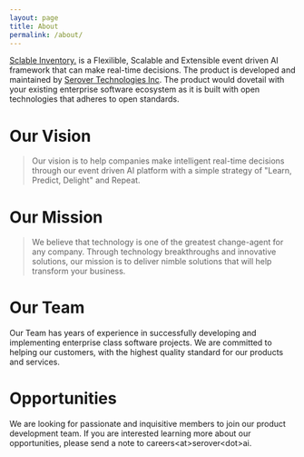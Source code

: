 ```yaml
---
layout: page
title: About
permalink: /about/
---
```


[Sclable Inventory.][home] is a Flexilible, Scalable and Extensible event driven AI framework that can make real-time decisions. The product is developed and maintained by [Serover Technologies Inc][home]. The product would dovetail with your existing enterprise software ecosystem as it is built with open technologies that adheres to open standards.  


# Our Vision
> Our vision is to help companies make intelligent real-time decisions through our event driven AI platform with a simple strategy of "Learn, Predict, Delight" and Repeat.     

# Our Mission
> We believe that technology is one of the greatest change-agent for any company. Through technology breakthroughs and innovative solutions, our mission is to deliver nimble solutions that will help transform your business. 

# Our Team

Our Team has years of experience in successfully developing and implementing enterprise class software projects. We are committed to helping our customers, with the highest quality standard for our products and services.

# Opportunities

We are looking for passionate and inquisitive members to join our product development team. If you are interested learning more about our opportunities, please send a note to careers\<at\>serover\<dot\>ai.

[home]: https://serover.com